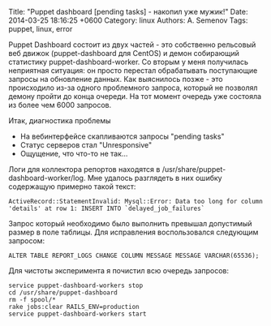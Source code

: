 Title: "Puppet dashboard [pending tasks] - накопил уже мужик!"
Date: 2014-03-25 18:16:25 +0600
Category: linux
Authors: A. Semenov
Tags: puppet, linux, error

Puppet Dashboard состоит из двух частей - это собственно рельсовый веб движок (puppet-dashboard для CentOS) и демон собирающий статистику puppet-dashboard-worker. Со вторым у меня получилась неприятная ситуация: он просто перестал обрабатывать поступающие запросы на обновление данных. Как выяснилось позже - это происходило из-за одного проблемного запроса, который не позволял демону пройти до конца очереди. На тот момент очередь уже состояла из более чем 6000 запросов.

Итак, диагностика проблемы

* На вебинтерфейсе скапливаются запросы "pending tasks"
* Статус серверов стал "Unresponsive"
* Ощущение, что что-то не так...

Логи для коллектора репортов находятся в /usr/share/puppet-dashboard-worker/log. Мне удалось разглядеть в них ошибку содержащую примерно такой текст:

    ActiveRecord::StatementInvalid: Mysql::Error: Data too long for column 'details' at row 1: INSERT INTO `delayed_job_failures`

Запрос который необходимо было выполнить превышал допустимый размер в поле таблицы. Для исправления воспользовался следующим запросом:

    ALTER TABLE REPORT_LOGS CHANGE COLUMN MESSAGE MESSAGE VARCHAR(65536);

Для чистоты эксперимента я почистил всю очередь запросов:

    service puppet-dashboard-workers stop
    cd /usr/share/puppet-dashboard
    rm -f spool/*
    rake jobs:clear RAILS_ENV=production
    service puppet-dashboard-workers start
